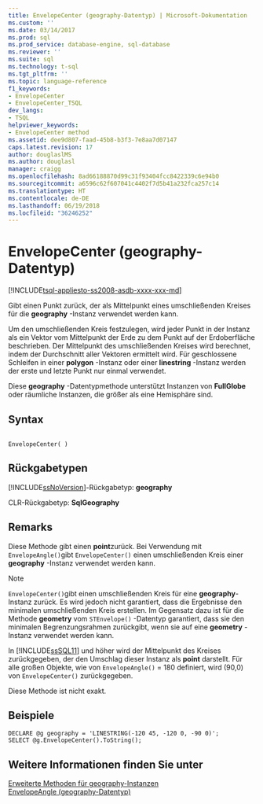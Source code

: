 ```yaml
---
title: EnvelopeCenter (geography-Datentyp) | Microsoft-Dokumentation
ms.custom: ''
ms.date: 03/14/2017
ms.prod: sql
ms.prod_service: database-engine, sql-database
ms.reviewer: ''
ms.suite: sql
ms.technology: t-sql
ms.tgt_pltfrm: ''
ms.topic: language-reference
f1_keywords:
- EnvelopeCenter
- EnvelopeCenter_TSQL
dev_langs:
- TSQL
helpviewer_keywords:
- EnvelopeCenter method
ms.assetid: dee9d807-faad-45b8-b3f3-7e8aa7d07147
caps.latest.revision: 17
author: douglaslMS
ms.author: douglasl
manager: craigg
ms.openlocfilehash: 8ad66188870d99c31f93404fcc8422339c6e94b0
ms.sourcegitcommit: a6596c62f607041c4402f7d5b41a232fca257c14
ms.translationtype: HT
ms.contentlocale: de-DE
ms.lasthandoff: 06/19/2018
ms.locfileid: "36246252"
---
```

# <a name="envelopecenter-geography-data-type-"></a>EnvelopeCenter (geography-Datentyp)
[!INCLUDE[tsql-appliesto-ss2008-asdb-xxxx-xxx-md](../../includes/tsql-appliesto-ss2008-asdb-xxxx-xxx-md.md)]

  Gibt einen Punkt zurück, der als Mittelpunkt eines umschließenden Kreises für die **geography** -Instanz verwendet werden kann.  
  
 Um den umschließenden Kreis festzulegen, wird jeder Punkt in der Instanz als ein Vektor vom Mittelpunkt der Erde zu dem Punkt auf der Erdoberfläche beschrieben. Der Mittelpunkt des umschließenden Kreises wird berechnet, indem der Durchschnitt aller Vektoren ermittelt wird. Für geschlossene Schleifen in einer **polygon** -Instanz oder einer **linestring** -Instanz werden der erste und letzte Punkt nur einmal verwendet.  
  
 Diese **geography** -Datentypmethode unterstützt Instanzen von **FullGlobe** oder räumliche Instanzen, die größer als eine Hemisphäre sind.  
  
## <a name="syntax"></a>Syntax  
  
```  
  
EnvelopeCenter( )  
```  
  
## <a name="return-types"></a>Rückgabetypen  
 [!INCLUDE[ssNoVersion](../../includes/ssnoversion-md.md)]-Rückgabetyp: **geography**  
  
 CLR-Rückgabetyp: **SqlGeography**  
  
## <a name="remarks"></a>Remarks  
 Diese Methode gibt einen **point**zurück. Bei Verwendung mit `EnvelopeAngle()`gibt `EnvelopeCenter()` einen umschließenden Kreis einer **geography** -Instanz verwendet werden kann.  
  
> [!NOTE]  
>  `EnvelopeCenter()`gibt einen umschließenden Kreis für eine **geography**-Instanz zurück. Es wird jedoch nicht garantiert, dass die Ergebnisse den minimalen umschließenden Kreis erstellen. Im Gegensatz dazu ist für die Methode **geometry** vom `STEnvelope()` -Datentyp garantiert, dass sie den minimalen Begrenzungsrahmen zurückgibt, wenn sie auf eine **geometry** -Instanz verwendet werden kann.  
  
 In [!INCLUDE[ssSQL11](../../includes/sssql11-md.md)] und höher wird der Mittelpunkt des Kreises zurückgegeben, der den Umschlag dieser Instanz als **point** darstellt. Für alle großen Objekte, wie von `EnvelopeAngle()` = 180 definiert, wird (90,0) von `EnvelopeCenter()` zurückgegeben.  
  
 Diese Methode ist nicht exakt.  
  
## <a name="examples"></a>Beispiele  
  
```  
DECLARE @g geography = 'LINESTRING(-120 45, -120 0, -90 0)';  
SELECT @g.EnvelopeCenter().ToString();  
```  
  
## <a name="see-also"></a>Weitere Informationen finden Sie unter  
 [Erweiterte Methoden für geography-Instanzen](../../t-sql/spatial-geography/extended-methods-on-geography-instances.md)   
 [EnvelopeAngle &#40;geography-Datentyp&#41;](../../t-sql/spatial-geography/envelopeangle-geography-data-type.md)  
  
  

